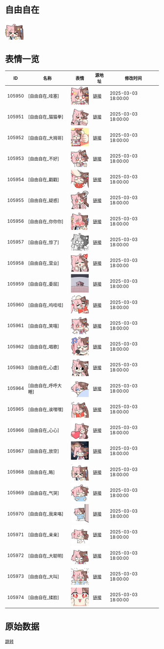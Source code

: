 # 自由自在

<img src="./cover.png" height="60" alt="cover" />

# 表情一览

|ID|名称|表情|源地址|修改时间|
|----|----|----|----|----|
|105950|[自由自在_哇塞]|<img src="./pic/105950_%5B自由自在_哇塞%5D.png" height="60" alt="哇塞"/>|[链接](https://i0.hdslb.com/bfs/garb/fc827e8f69e930f934d2e7e300917c85ea187d1d.png)|2025-03-03 18:00:00|
|105951|[自由自在_猫猫拳]|<img src="./pic/105951_%5B自由自在_猫猫拳%5D.png" height="60" alt="猫猫拳"/>|[链接](https://i0.hdslb.com/bfs/garb/2324d5074cb0259c7b9292d54138a298585c1e58.png)|2025-03-03 18:00:00|
|105952|[自由自在_大拇哥]|<img src="./pic/105952_%5B自由自在_大拇哥%5D.png" height="60" alt="大拇哥"/>|[链接](https://i0.hdslb.com/bfs/garb/69ae89205edd9176ddae4e55f00dbde0cd88634b.png)|2025-03-03 18:00:00|
|105953|[自由自在_不好]|<img src="./pic/105953_%5B自由自在_不好%5D.png" height="60" alt="不好"/>|[链接](https://i0.hdslb.com/bfs/garb/d954eda75b63e48586966116d564492c4e134200.png)|2025-03-03 18:00:00|
|105954|[自由自在_戳戳]|<img src="./pic/105954_%5B自由自在_戳戳%5D.png" height="60" alt="戳戳"/>|[链接](https://i0.hdslb.com/bfs/garb/5a2c27d8f3c27c6553a19fff960309a39f3b429f.png)|2025-03-03 18:00:00|
|105955|[自由自在_疑惑]|<img src="./pic/105955_%5B自由自在_疑惑%5D.png" height="60" alt="疑惑"/>|[链接](https://i0.hdslb.com/bfs/garb/af61a19fff248c1f4b21293b9effc527c92d7b7e.png)|2025-03-03 18:00:00|
|105956|[自由自在_你你你]|<img src="./pic/105956_%5B自由自在_你你你%5D.png" height="60" alt="你你你"/>|[链接](https://i0.hdslb.com/bfs/garb/4edfb812a1fc15ca1219dfa8ab44baa07c664704.png)|2025-03-03 18:00:00|
|105957|[自由自在_惊了]|<img src="./pic/105957_%5B自由自在_惊了%5D.png" height="60" alt="惊了"/>|[链接](https://i0.hdslb.com/bfs/garb/1ce6e3d810f51cb764352a1a121d2f4583bc0636.png)|2025-03-03 18:00:00|
|105958|[自由自在_营业]|<img src="./pic/105958_%5B自由自在_营业%5D.png" height="60" alt="营业"/>|[链接](https://i0.hdslb.com/bfs/garb/ded4b4004a9df919292a25f449e28e0a4714d89e.png)|2025-03-03 18:00:00|
|105959|[自由自在_委屈]|<img src="./pic/105959_%5B自由自在_委屈%5D.png" height="60" alt="委屈"/>|[链接](https://i0.hdslb.com/bfs/garb/6b7f382108d1a2a389762ab052ffe0ef01c0c352.png)|2025-03-03 18:00:00|
|105960|[自由自在_呜哇哇]|<img src="./pic/105960_%5B自由自在_呜哇哇%5D.png" height="60" alt="呜哇哇"/>|[链接](https://i0.hdslb.com/bfs/garb/d53a33a3d089f7f6cebe3241bd29de661bb2f9a0.png)|2025-03-03 18:00:00|
|105961|[自由自在_笑嘻]|<img src="./pic/105961_%5B自由自在_笑嘻%5D.png" height="60" alt="笑嘻"/>|[链接](https://i0.hdslb.com/bfs/garb/09fd0187749615277dcf9d5101a0fa4b195ecfde.png)|2025-03-03 18:00:00|
|105962|[自由自在_唱歌]|<img src="./pic/105962_%5B自由自在_唱歌%5D.png" height="60" alt="唱歌"/>|[链接](https://i0.hdslb.com/bfs/garb/b3525a6eaf79ab016de72f844206f36ae8805018.png)|2025-03-03 18:00:00|
|105963|[自由自在_心虚]|<img src="./pic/105963_%5B自由自在_心虚%5D.png" height="60" alt="心虚"/>|[链接](https://i0.hdslb.com/bfs/garb/131f5b5523d893b65870961c57ddb7dd744dcfbd.png)|2025-03-03 18:00:00|
|105964|[自由自在_呼呼大睡]|<img src="./pic/105964_%5B自由自在_呼呼大睡%5D.png" height="60" alt="呼呼大睡"/>|[链接](https://i0.hdslb.com/bfs/garb/6138e22ddde901ecbc37dad4433d0f2c45cc3fe7.png)|2025-03-03 18:00:00|
|105965|[自由自在_诶嘿嘿]|<img src="./pic/105965_%5B自由自在_诶嘿嘿%5D.png" height="60" alt="诶嘿嘿"/>|[链接](https://i0.hdslb.com/bfs/garb/d43172b92c1a242d613d8b942721f4cf335f9cc3.png)|2025-03-03 18:00:00|
|105966|[自由自在_心心]|<img src="./pic/105966_%5B自由自在_心心%5D.png" height="60" alt="心心"/>|[链接](https://i0.hdslb.com/bfs/garb/bb530f6bc437991680f7486a869f27c78423a44d.png)|2025-03-03 18:00:00|
|105967|[自由自在_放空]|<img src="./pic/105967_%5B自由自在_放空%5D.png" height="60" alt="放空"/>|[链接](https://i0.hdslb.com/bfs/garb/f97090011acbf920a3179f6d490a193bad1b1fe6.png)|2025-03-03 18:00:00|
|105968|[自由自在_略]|<img src="./pic/105968_%5B自由自在_略%5D.png" height="60" alt="略"/>|[链接](https://i0.hdslb.com/bfs/garb/fbfc0db7f61c01352992c0966f8ede1e270322b9.png)|2025-03-03 18:00:00|
|105969|[自由自在_气哭]|<img src="./pic/105969_%5B自由自在_气哭%5D.png" height="60" alt="气哭"/>|[链接](https://i0.hdslb.com/bfs/garb/dc999491aba47ea1d50918ea2c38572628664488.png)|2025-03-03 18:00:00|
|105970|[自由自在_我来咯]|<img src="./pic/105970_%5B自由自在_我来咯%5D.png" height="60" alt="我来咯"/>|[链接](https://i0.hdslb.com/bfs/garb/066c2d6e8fa41131fe0549f939e52d5aa0562cda.png)|2025-03-03 18:00:00|
|105971|[自由自在_亲亲]|<img src="./pic/105971_%5B自由自在_亲亲%5D.png" height="60" alt="亲亲"/>|[链接](https://i0.hdslb.com/bfs/garb/7eee0fcf8854f0446e894c8487fab5670236ab1a.png)|2025-03-03 18:00:00|
|105972|[自由自在_大聪明]|<img src="./pic/105972_%5B自由自在_大聪明%5D.png" height="60" alt="大聪明"/>|[链接](https://i0.hdslb.com/bfs/garb/47532898ee3f3f0461f81e61c1716e4e39b63061.png)|2025-03-03 18:00:00|
|105973|[自由自在_大叫]|<img src="./pic/105973_%5B自由自在_大叫%5D.png" height="60" alt="大叫"/>|[链接](https://i0.hdslb.com/bfs/garb/1c79c68d8a4f27d5a5a1a5a510f5fe34f14c9a8b.png)|2025-03-03 18:00:00|
|105974|[自由自在_揉脸]|<img src="./pic/105974_%5B自由自在_揉脸%5D.png" height="60" alt="揉脸"/>|[链接](https://i0.hdslb.com/bfs/garb/eb093287fc9d27ce98fb4157bf73892ff17b858e.png)|2025-03-03 18:00:00|

# 原始数据

[跳转](./raw.json)

